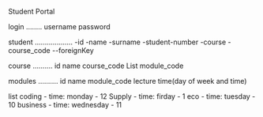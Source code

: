 Student Portal

login
........
username
password

student
...................
-id
-name
-surname
-student-number
-course
-course_code --foreignKey

course
..........
id
name
course_code
List<module> module_code

modules
..........
id
name
module_code
lecture
time(day of week and time)















list
coding - time: monday - 12
Supply - time: firday - 1 
eco - time: tuesday - 10
business - time: wednesday -  11


